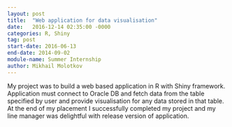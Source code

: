 ```yaml
---
layout: post
title:  "Web application for data visualisation"
date:   2016-12-14 02:35:00 -0000
categories: R, Shiny
tag: post
start-date: 2016-06-13
end-date: 2014-09-02
module-name: Summer Internship
author: Mikhail Molotkov
---
```


My project was to build a web based application in R with Shiny framework.
Application must connect to Oracle DB and fetch data from the table specified by user and provide visualisation for any data stored in that table.
At the end of my placement I successfully completed my project and my line manager was delightful with release version of application.

